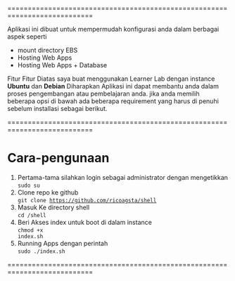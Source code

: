 ===========================================================================

Aplikasi ini dibuat untuk mempermudah konfigurasi anda dalam berbagai aspek seperti 
- mount directory EBS
- Hosting Web Apps 
- Hosting Web Apps + Database

Fitur Fitur Diatas saya buat menggunakan Learner Lab 
dengan instance <strong>Ubuntu</strong> dan <strong>Debian</strong>
Diharapkan Aplikasi ini dapat membantu anda dalam proses pengembangan atau pembelajaran anda.
jika anda memilih beberapa opsi di bawah ada beberapa requirement yang harus di penuhi sebelum installasi sebagai berikut.

===========================================================================
# Cara-pengunaan
1. Pertama-tama silahkan login sebagai administrator dengan mengetikkan <br>
<code>sudo su</code><br>
2. Clone repo ke github <br>
<code>git clone https://github.com/ricoagsta/shell</code> <br>
3. Masuk Ke directory shell <br> 
<code>cd /shell</code> <br>
4. Beri Akses index untuk boot di dalam instance <br>
<code>chmod +x index.sh</code> <br>
5. Running Apps dengan perintah <br>
<code>sudo ./index.sh</code> <br>

===========================================================================
